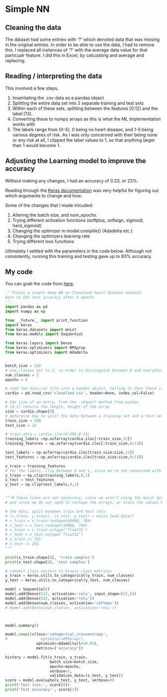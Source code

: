 # Simple NN

## Cleaning the data

The dataset had some entries with '?' which denoted data that was missing in the original entries. In order to be able to use the data, I had to remove this. I replaced all instances of '?' with the average data value for that particualr feature. I did this in Excel, by calculating and average and replacing. 

## Reading / interpreting the data

This involved a few steps. 
1. Insantiating the .csv data as a pandas object
2. Splitting the entire data set into 2 separate training and test sets
3. Within each of these sets, splitting between the features [0:12] and the label [13].
4. Converting these to numpy arrays as this is what the ML implementation works with
5. The labels range from (0-5), 0 being no heart disease, and 1-5 being various degrees of risk. As I was only concerned with their being none or any risk at all, I clipped the label values to 1, so that anything larger than 1 would become 1. 

## Adjusting the Learning model to improve the accuracy

Without making any changes, I had an accuracy of 0.23, or 23%.

Reading through the [Keras documentation](https://keras.io) was very helpful for figuring out which arguments to change and how.

Some of the changes that I made inlcuded:
1. Altering the batch size, and num_epochs.
2. Trying different activation functions (softplus, softsign, sigmoid, hard_sigmoid)
3. Changing the optimizer in model.complile() (Adadelta etc.)
4. Changing the optimizers learning rate 
5. Trying different loss functions

Ultimately I settled with the parameters in the code below. Although not consistently, running this training and testing gave up to 93% accuracy. 

## My code

You can grab the code from [here](andrija_Keras_fast.ipynb).

```python
'''Trains a simple deep NN on Cleveland heart disease dataset.
Gets to 93% test accuracy after 6 epochs
'''
import pandas as pd
import numpy as np

from __future__ import print_function
import keras
from keras.datasets import mnist
from keras.models import Sequential

from keras.layers import Dense
from keras.optimizers import RMSprop
from keras.optimizers import Adadelta


batch_size = 110
# num_classes set to 2, in order to distinguish between 0 and everything else (>= 0)
num_classes = 2
epochs = 6

# read the data.csv file into a pandas object, telling it that there is no header, and no index column.
cardio = pd.read_csv('cleveland.csv', header=None, index_col=False)

# the size of an entry, from the .shape() method from pandas
# [0,1] returns the length, height of the array
size = cardio.shape[0]
# determine how to split the data between a training set and a test set
train_size = 290
test_size = 13

# train_data = cardio.iloc(0:290,0:14)
training_labels =np.asfarray(cardio.iloc[:train_size,13])
training_features = np.asfarray(cardio.iloc[:train_size,0:13])

test_labels = np.asfarray(cardio.iloc[train_size:size,13])
test_features = np.asfarray(cardio.iloc[train_size:size,0:13])

x_train = training_features
# for the labels, clip between 0 and 1, since we're not concerned with 1-5, only 0 and >0.
y_train = np.clip(training_labels,0,1)
x_test = test_features
y_test = np.clip(test_labels,0,1)


"""# these lines are not necessary, since we aren't using the mnist data set
# and since we do not need to reshape the arrays, or scale the values between 0. and 1. 

# the data, split between train and test sets
# (x_train, y_train), (x_test, y_test) = mnist.load_data()
# x_train = x_train.reshape(60000, 784)
# x_test = x_test.reshape(10000, 784)
# x_train = x_train.astype('float32')
# x_test = x_test.astype('float32')
# x_train /= 255
# x_test /= 255
"""

print(x_train.shape[0], 'train samples')
print(x_test.shape[0], 'test samples')

# convert class vectors to binary class matrices
y_train = keras.utils.to_categorical(y_train, num_classes)
y_test = keras.utils.to_categorical(y_test, num_classes)

model = Sequential()
model.add(Dense(512, activation='relu', input_shape=(13,)))
model.add(Dense(512, activation='relu'))
model.add(Dense(num_classes, activation='softmax'))
# model.add(Dense(num_classes, activation='relu'))



model.summary()

model.compile(loss='categorical_crossentropy',
#               optimizer=RMSprop(),
              optimizer=Adadelta(lr=0.05),
              metrics=['accuracy'])

history = model.fit(x_train, y_train,
                    batch_size=batch_size,
                    epochs=epochs,
                    verbose=1,
                    validation_data=(x_test, y_test))
score = model.evaluate(x_test, y_test, verbose=0)
print('Test loss:', score[0])
print('Test accuracy:', score[1])
```
[92 %]: https://github.com/artintelclass/Assignments/blob/master/Heart_Disease_exercise/Screen%20Shot%202018-04-02%20at%2012.50.02%20AM.png
